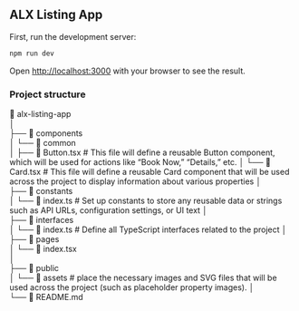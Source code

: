 ## ALX Listing App

First, run the development server:

```bash
npm run dev
```

Open [http://localhost:3000](http://localhost:3000) with your browser to see the result.

### Project structure

📁 alx-listing-app  
│  
├── 📁 components  
│ └── 📁 common  
│ ├── 📄 Button.tsx # This file will define a reusable Button component, which will be used for actions like “Book Now,” “Details,” etc.
│ └── 📄 Card.tsx # This file will define a reusable Card component that will be used across the project to display information about various properties
│  
├── 📁 constants  
│ └── 📄 index.ts # Set up constants to store any reusable data or strings such as API URLs, configuration settings, or UI text
│  
├── 📁 interfaces  
│ └── 📄 index.ts # Define all TypeScript interfaces related to the project
│  
├── 📁 pages  
│ └── 📄 index.tsx  
│  
├── 📁 public  
│ └── 📁 assets # place the necessary images and SVG files that will be used across the project (such as placeholder property images).
│  
└── 📄 README.md
